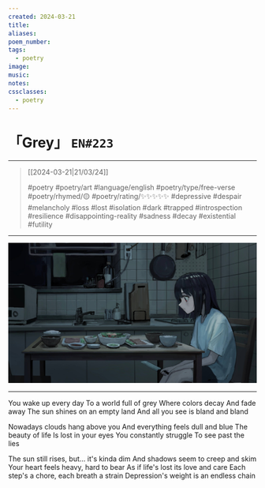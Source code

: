 ```yaml
---
created: 2024-03-21
title:
aliases:
poem_number:
tags:
  - poetry
image:
music:
notes:
cssclasses:
  - poetry
---
```

# 「Grey」 `EN#223`

---

> [[2024-03-21|21/03/24]]
> 
> #poetry 
> #poetry/art 
> #language/english 
> #poetry/type/free-verse 
> #poetry/rhymed/🟡 
> #poetry/rating/✨✨✨✨✨ 
> #depressive #despair #melancholy #loss #lost #isolation #dark #trapped #introspection #resilience #disappointing-reality #sadness #decay #existential #futility 

---

![poem-grey](../!art/poem-grey.jpg)


---

You wake up every day
To a world full of grey
Where colors decay
And fade away
The sun shines on an empty land
And all you see is bland and bland

Nowadays clouds hang above you
And everything feels dull and blue
The beauty of life
Is lost in your eyes
You constantly struggle
To see past the lies

The sun still rises, but... it's kinda dim
And shadows seem to creep and skim
Your heart feels heavy, hard to bear
As if life's lost its love and care
Each step's a chore, each breath a strain
Depression's weight is an endless chain
